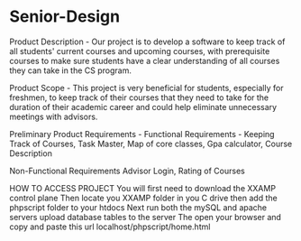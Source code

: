 # Senior-Design
Product Description - 
Our project is to develop a software to keep track of all students' current courses and upcoming courses, with prerequisite courses to make sure students have a clear understanding of all courses they can take in the CS program. 

Product Scope -
This project is very beneficial for students, especially for freshmen, to keep track of their courses that they need to take for the duration of their academic career and could help eliminate unnecessary meetings with advisors.

Preliminary Product Requirements -
Functional Requirements -
Keeping Track of Courses,
Task Master, 
Map of core classes,
Gpa calculator,
Course Description

Non-Functional Requirements
Advisor Login,
Rating of Courses

HOW TO ACCESS PROJECT
You will first need to download the XXAMP control plane
Then locate you XXAMP folder in you C drive then add the phpscript folder to your htdocs
Next run both the mySQL and apache servers
upload database tables to the server
The open your browser and copy and paste this url localhost/phpscript/home.html

